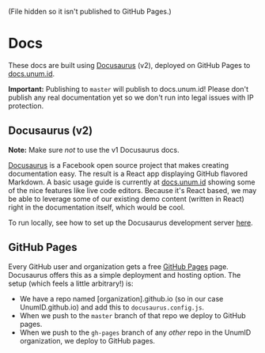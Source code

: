 (File hidden so it isn't published to GitHub Pages.)

# Docs

These docs are built using [Docusaurus](https://v2.docusaurus.io/docs/) (v2), deployed on GitHub Pages to [docs.unum.id](https://docs.unum.id).

**Important:** Publishing to `master` will publish to docs.unum.id! Please don't publish any real documentation yet so we don't run into legal issues with IP protection.

## Docusaurus (v2)

**Note:** Make sure _not_ to use the v1 Docusaurus docs.

[Docusaurus](https://v2.docusaurus.io/docs/) is a Facebook open source project that makes creating documentation easy. The result is a React app displaying GitHub flavored Markdown. 
A basic usage guide is currently at [docs.unum.id](https://docs.unum.id) showing some of the nice features like live code editors. Because it's React based, 
we may be able to leverage some of our existing demo content (written in React) right in the documentation itself, which would be cool.

To run locally, see how to set up the Docusaurus development server [here](https://v2.docusaurus.io/docs/installation).

## GitHub Pages

Every GitHub user and organization gets a free [GitHub Pages](https://pages.github.com) page. Docusaurus offers this as a simple deployment and hosting option. The setup (which feels a little arbitrary!) is:
- We have a repo named [organization].github.io (so in our case UnumID.github.io) and add this to `docusaurus.config.js`.
- When we push to the `master` branch of that repo we deploy to GitHub pages.
- When we push to the `gh-pages` branch of any _other_ repo in the UnumID organization, we deploy to GitHub pages.
